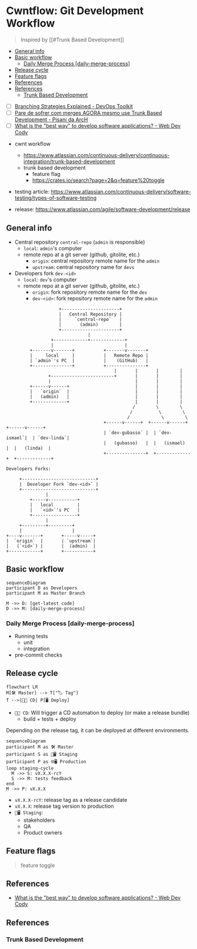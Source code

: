 # Cwntflow: Git Development Workflow

> Inspired by [[#Trunk Based Development]]

<!-- toc -->

- [General info](#general-info)
- [Basic workflow](#basic-workflow)
  - [Daily Merge Process [daily-merge-process]](#daily-merge-process-daily-merge-process)
- [Release cycle](#release-cycle)
- [Feature flags](#feature-flags)
- [References](#references)
- [References](#references-1)
  - [Trunk Based Development](#trunk-based-development)

<!-- tocstop -->

- [ ] [Branching Strategies Explained - DevOps Toolkit](https://www.youtube.com/watch?v=U_IFGpJDbeU)
- [ ] [Pare de sofrer com merges AGORA mesmo use Trunk Based Development - Pisani da ArcH](https://www.youtube.com/watch?v=j6gW_F_YbH0)
- [ ] [What is the "best way" to develop software applications? - Web Dev Cody](https://www.youtube.com/watch?v=oNmcX6Gozg0)

- cwnt workflow
  - https://www.atlassian.com/continuous-delivery/continuous-integration/trunk-based-development
  - trunk based development
    - feature flag
    - https://crates.io/search?page=2&q=feature%20toggle

- testing article: https://www.atlassian.com/continuous-delivery/software-testing/types-of-software-testing
- release: https://www.atlassian.com/agile/software-development/release

## General info

- Central repository `central-repo` (`admin` is responsible)
  - `local`: `admin`'s computer
  - remote repo at a git server (github, gitolite, etc.)
    - `origin`: central repository remote name for the `admin`
    - `upstream`: central repository name for `devs`
- Developers fork `dev-<id>`
  - `local`: `dev`'s computer
  - remote repo at a git server (github, gitolite, etc.)
    - `origin`: fork repository remote name for the `dev`
    - `dev-<id>`: fork repository remote name for the `admin`

```
                    +----------------------+
                    |   Central Repository |
                    |     `central-repo`   |
                    |       (admin)        |
                    +----------------------+
                               |
                 +-------------+-------------+
                 |                           |
         +-------v-------+           +-------v-------+
         |     local     |           |   Remote Repo |
         | `admin`'s PC  |           |    (GitHub)   |
         +---------------+           +---------------+
                                         |       |       |        |
                +------------------------+       |       |        |
                |                                |       |        |
         +------v------+                         |       |        |
         |   `origin`  |                         |       |        |
         |   (admin)   |                         |       |        |
         +-------------+                         |       |        |
                                                /        \        \
                                               /          \        \
                                              /            \        \
                                     +------v------+  +------v------+  +------v------+
                                     | `dev-gubasso` |  | `dev-ismael`|  | `dev-linda`|
                                     |   (gubasso)   |  |   (ismael)  |  |   (linda)  |
                                     +---------------+  +-------------+  +-------------+

Developers Forks:

     +----------------------------+
     |  Developer Fork `dev-<id>` |
     +----------------------------+
               |
         +-----v-----------+
         |   local         |
         |   `<id>`'s PC   |
         +-----------------+
               |
     +---------+---------+
     |                   |
+----v-------+       +-----v-----+
|  `origin`  |       | `upstream`|
|   (`<id>`) |       |  (admin)  |
+------------+       +-----------+
```

## Basic workflow

```mermaid
sequenceDiagram
participant D as Developers
participant M as Master Branch

M ->> D: [get-latest code]
D ->> M: [daily-merge-process]
```

### Daily Merge Process [daily-merge-process]

- Running tests
  - unit
  - integration
- pre-commit checks

## Release cycle

```mermaid
flowchart LR
M[🛠️ Master] --> T["🏷️ Tag"]
T -->|🤖🚀 CD| P[🖥️ Deploy]
```

- `🤖🚀 CD`: Will trigger a CD automation to deploy (or make a release bundle)
  - build + tests + deploy

Depending on the release tag, it can be deployed at different environments.

```mermaid
sequenceDiagram
participant M as 🛠️ Master
participant S as 🧪🖥️ Staging
participant P as 🌐🖥️ Production
loop staging-cycle
  M ->> S: vX.X.X-rcY
  S ->> M: tests feedback
end
M ->> P: vX.X.X
```

- `vX.X.X-rcY`: release tag as a release candidate
- `vX.X.X`: release tag version to production
- `🧪🖥️ Staging`:
  - stakeholders
  - QA
  - Product owners

## Feature flags

> feature toggle


## References

- [What is the "best way" to develop software applications? - Web Dev Cody](https://www.youtube.com/watch?v=oNmcX6Gozg0)

## References

### Trunk Based Development
